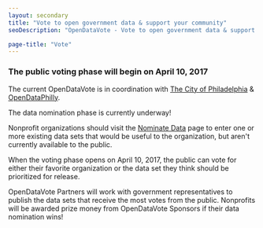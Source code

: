 ```yaml
---
layout: secondary
title: "Vote to open government data & support your community"
seoDescription: "OpenDataVote - Vote to open government data & support your community"

page-title: "Vote"
---
```

### The public voting phase will begin on April 10, 2017
The current OpenDataVote is in coordination with <a href="http://www.phila.gov/it/Innovation/Pages/default.aspx" target="_blank">The City of Philadelphia</a> & <a href="https://www.opendataphilly.org/" target="_blank">OpenDataPhilly</a>.

The data nomination phase is currently underway!

Nonprofit organizations should visit the <a href="https://docs.google.com/a/azavea.com/forms/d/e/1FAIpQLScPvki4Xf8-dGBGjbn_nfaDCTHWwtBymEOojyEo9JhWD9eMhQ/viewform" target="_blank">Nominate Data</a> page to enter one or more existing data sets that would be useful to the organization, but aren't currently available to the public.

When the voting phase opens on April 10, 2017, the public can vote for either their favorite organization or the data set they think should be prioritized for release.

OpenDataVote Partners will work with government representatives to publish the data sets that receive the most votes from the public. Nonprofits will be awarded prize money from OpenDataVote Sponsors if their data nomination wins!
